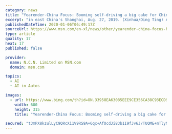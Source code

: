 ```yaml
---
category: news
title: "Yearender-China Focus: Booming self-driving a big cake for Chinese, foreign companies"
excerpt: "in east China's Shanghai, Aug. 27, 2019. (Xinhua/Ding Ting) As the basis for autonomous driving, China's 5G technology, with the advantages of large bandwidth, ultra-low delay and large-scale connection,"
publishedDateTime: 2020-01-06T06:49:17Z
sourceUrl: https://www.msn.com/en-xl/news/other/yearender-china-focus-booming-self-driving-a-big-cake-for-chinese-foreign-companies/ar-BBYEvEb
type: article
quality: 17
heat: 17
published: false

provider:
  name: N.C.N. Limited on MSN.com
  domain: msn.com

topics:
  - AI
  - AI in Autos

images:
  - url: https://www.bing.com/th?id=ON.33958EA63085EEE9CE356CA38C93ECD9
    width: 600
    height: 315
    title: "Yearender-China Focus: Booming self-driving a big cake for Chinese, foreign companies"

secured: "t3mPX8kzulLyC9QRcXi1V9RS9A+6qx+AfOcdJi83b1I9fJv6J/TUQME+mTlyNrWDiKLlCC3mm3oqmilaMHGXCzOj1jpamD7BfFDh72cFUvbxIBDN43wSuDBgsz9b5HzT1h+lzVa7RUlqVhhnvxOCnOF38+ZTE3KgYpx/Kim0F3dRQO5v6DQ/6fll5H03QHzrhOQwwAk2wcqAdobU24iJLC4mxKTY6DhxH7RCmaw3mnIavVM8QzWYIRYrdj/RcM1rgjHq6ghcfGyCKC9pVHzepA==;+t9NMcSOXR8khTkTIpKz2w=="
---
```


